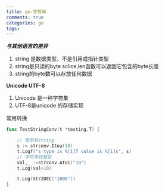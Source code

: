 ```yaml
---
title: go-字符串
comments: true
categories: go
tags:
---
```


***与其他语言的差异***

1. string 是数据类型，不是引用或指针类型
2. string是只读的byte sclice,len函数可以返回它包含的byte长度
3. string的byte数可以存放任何数据
<!--more-->

**Unicode UTF-8**

1. Unicode 是一种字符集
2. UTF-8是unicode 的存储实现

常用转换

```go
func TestStringConv(t *testing.T) {

	// 整型转string
	s := strconv.Itoa(10)
	t.Logf("s type is %[1]T value is %[1]s", s)
	// 字符串转整型
	val,_ :=strconv.Atoi("10")
	t.Log(val+10)

	t.Log(Str2DEC("1000"))
}
```